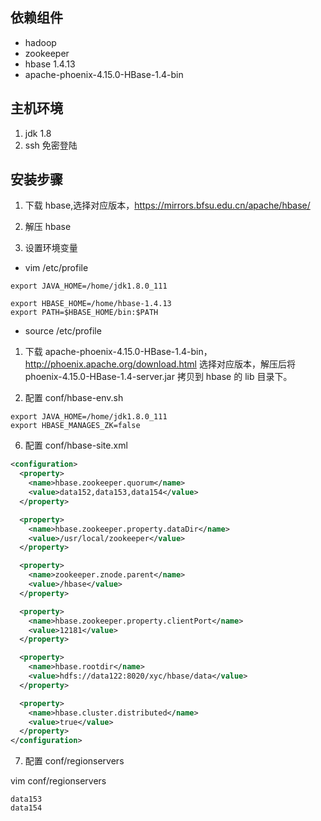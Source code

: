 ## 依赖组件

- hadoop
- zookeeper
- hbase 1.4.13
- apache-phoenix-4.15.0-HBase-1.4-bin

## 主机环境

1. jdk 1.8
2. ssh 免密登陆

## 安装步骤

1. 下载 hbase,选择对应版本，https://mirrors.bfsu.edu.cn/apache/hbase/

2. 解压 hbase

3. 设置环境变量

- vim /etc/profile  

```shell
export JAVA_HOME=/home/jdk1.8.0_111

export HBASE_HOME=/home/hbase-1.4.13
export PATH=$HBASE_HOME/bin:$PATH
```

- source /etc/profile

1. 下载 apache-phoenix-4.15.0-HBase-1.4-bin，http://phoenix.apache.org/download.html 选择对应版本，解压后将 phoenix-4.15.0-HBase-1.4-server.jar 拷贝到 hbase 的 lib 目录下。

2. 配置 conf/hbase-env.sh

```shell
export JAVA_HOME=/home/jdk1.8.0_111
export HBASE_MANAGES_ZK=false
```

6. 配置 conf/hbase-site.xml

```xml
<configuration>
  <property>
    <name>hbase.zookeeper.quorum</name>
    <value>data152,data153,data154</value>
  </property>

  <property>
    <name>hbase.zookeeper.property.dataDir</name>
    <value>/usr/local/zookeeper</value>
  </property>

  <property>
    <name>zookeeper.znode.parent</name>
    <value>/hbase</value>
  </property>

  <property>
    <name>hbase.zookeeper.property.clientPort</name>
    <value>12181</value>
  </property>

  <property>
    <name>hbase.rootdir</name>
    <value>hdfs://data122:8020/xyc/hbase/data</value>
  </property>

  <property>
    <name>hbase.cluster.distributed</name>
    <value>true</value>
  </property>
</configuration>
```

7. 配置 conf/regionservers

vim conf/regionservers

```
data153
data154
```


